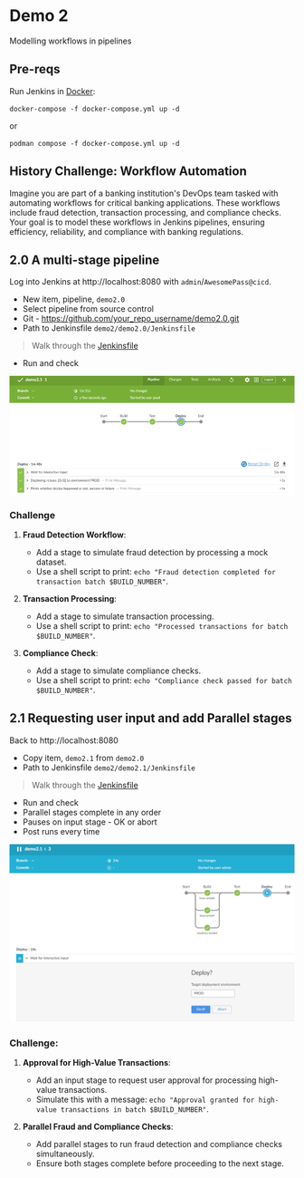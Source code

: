 # Demo 2

Modelling workflows in pipelines

## Pre-reqs
Run Jenkins in [Docker](https://www.docker.com/products/docker-desktop):
```
docker-compose -f docker-compose.yml up -d
```
or 
```
podman compose -f docker-compose.yml up -d
```

## History Challenge: Workflow Automation
Imagine you are part of a banking institution's DevOps team tasked with automating workflows for critical banking applications. These workflows include fraud detection, transaction processing, and compliance checks. Your goal is to model these workflows in Jenkins pipelines, ensuring efficiency, reliability, and compliance with banking regulations.


## 2.0 A multi-stage pipeline
Log into Jenkins at http://localhost:8080 with `admin`/`AwesomePass@cicd`.

- New item, pipeline, `demo2.0`
- Select pipeline from source control
- Git - https://github.com/your_repo_username/demo2.0.git
- Path to Jenkinsfile `demo2/demo2.0/Jenkinsfile`

> Walk through the [Jenkinsfile](./demo2.0/Jenkinsfile)

- Run and check 

![alt text](images/demo2.0.png)

### Challenge
1. **Fraud Detection Workflow**:
   - Add a stage to simulate fraud detection by processing a mock dataset.
   - Use a shell script to print: `echo "Fraud detection completed for transaction batch $BUILD_NUMBER"`.

2. **Transaction Processing**:
   - Add a stage to simulate transaction processing.
   - Use a shell script to print: `echo "Processed transactions for batch $BUILD_NUMBER"`.

3. **Compliance Check**:
   - Add a stage to simulate compliance checks.
   - Use a shell script to print: `echo "Compliance check passed for batch $BUILD_NUMBER"`.



## 2.1 Requesting user input and add Parallel stages

Back to http://localhost:8080

- Copy item, `demo2.1` from `demo2.0`
- Path to Jenkinsfile `demo2/demo2.1/Jenkinsfile`

> Walk through the [Jenkinsfile](./demo2.1/Jenkinsfile)

- Run and check
- Parallel stages complete in any order
- Pauses on input stage - OK or abort
- Post runs every time

![alt text](images/demo2.1.png)

### Challenge:
1. **Approval for High-Value Transactions**:
   - Add an input stage to request user approval for processing high-value transactions.
   - Simulate this with a message: `echo "Approval granted for high-value transactions in batch $BUILD_NUMBER"`.

2. **Parallel Fraud and Compliance Checks**:
   - Add parallel stages to run fraud detection and compliance checks simultaneously.
   - Ensure both stages complete before proceeding to the next stage.
